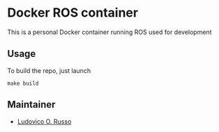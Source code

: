 # Docker ROS container

This is a personal Docker container running ROS used for development

## Usage

To build the repo, just launch

```
make build
```

## Maintainer

 - [Ludovico O. Russo](http://github.com/ludusrusso)

